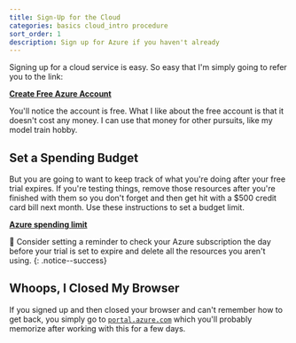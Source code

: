 ```yaml
---
title: Sign-Up for the Cloud
categories: basics cloud_intro procedure
sort_order: 1
description: Sign up for Azure if you haven't already
---
```

Signing up for a cloud service is easy. So easy that I'm simply going to refer you to the link:

**[Create Free Azure Account](https://azure.microsoft.com/en-us/free)**

You'll notice the account is free. What I like about the free account is that it doesn't cost any money. I can use that money for other pursuits, like my model train hobby.
<!--more-->

## Set a Spending Budget

But you are going to want to keep track of what you're doing after your free trial expires. If you're testing things, remove those resources after you're finished with them so you don't forget and then get hit with a $500 credit card bill next month. Use these instructions to set a budget limit.

**[Azure spending limit](https://learn.microsoft.com/en-us/azure/cost-management-billing/manage/spending-limit)**

:calendar: Consider setting a reminder to check your Azure subscription the day before your trial is set to expire and delete all the resources you aren't using.
{: .notice--success}

## Whoops, I Closed My Browser

If you signed up and then closed your browser and can't remember how to get back, you simply go to [`portal.azure.com`](https://portal.azure.com) which you'll probably memorize after working with this for a few days.
